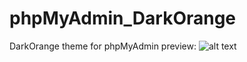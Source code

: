 # phpMyAdmin_DarkOrange
DarkOrange theme for phpMyAdmin
preview:
![alt text](https://raw.githubusercontent.com/abolfazlrvn/phpMyAdmin_DarkOrange/main/screen.png)
